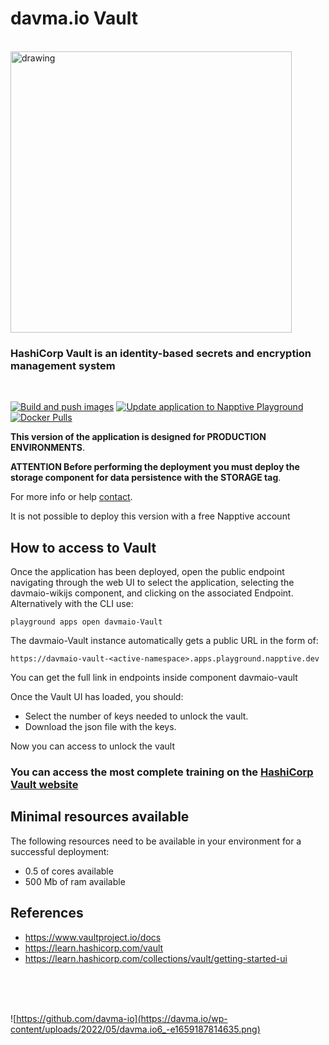# davma.io Vault

</br>

<img src="https://pbs.twimg.com/media/EZl8SPHWAAIamAu.jpg" alt="drawing" width="450"/>

</br>

### HashiCorp Vault is an identity-based secrets and encryption management system
</br>


[![Build and push images](https://github.com/davma-io-images/vault-ui/actions/workflows/docker-image.yml/badge.svg)](https://github.com/davma-io-images/vault-ui/actions/workflows/docker-image.yml)
[![Update application to Napptive Playground](https://github.com/davma-io-templates/vault-templates/actions/workflows/napptive-push.yml/badge.svg)](https://github.com/davma-io-templates/vault-templates/actions/workflows/napptive-push.yml)
[![Docker Pulls](https://img.shields.io/docker/pulls/davma/vault-ui?logo=docker&logoColor=white)](https://hub.docker.com/r/davma/vault-ui)

 __This version of the application is designed for PRODUCTION ENVIRONMENTS__.  

__ATTENTION Before performing the deployment you must deploy the storage component for data persistence with the STORAGE tag__.  

For more info or help [contact](mailto:contact@davma.io).  

It is not possible to deploy this version with a free Napptive account

## How to access to Vault

Once the application has been deployed, open the public endpoint navigating through the web UI to select the application, selecting the davmaio-wikijs component, and clicking on the associated Endpoint. Alternatively with the CLI use:

```
playground apps open davmaio-Vault
```

The davmaio-Vault instance automatically gets a public URL in the form of:

```
https://davmaio-vault-<active-namespace>.apps.playground.napptive.dev
```

You can get the full link in endpoints inside component davmaio-vault

Once the Vault UI has loaded, you should:

- Select the number of keys needed to unlock the vault.
- Download the json file with the keys.

Now you can access to unlock the vault

### You can access the most complete training on the [HashiCorp Vault website](https://learn.hashicorp.com/collections/vault/getting-started-ui)


## Minimal resources available
The following resources need to be available in your environment for a successful deployment:
- 0.5 of cores available
- 500 Mb of ram available

## References
* https://www.vaultproject.io/docs
* https://learn.hashicorp.com/vault
* https://learn.hashicorp.com/collections/vault/getting-started-ui



</br>
</br>
</br>

![https://github.com/davma-io](https://davma.io/wp-content/uploads/2022/05/davma.io6_-e1659187814635.png)
</br>
</br>
</br>